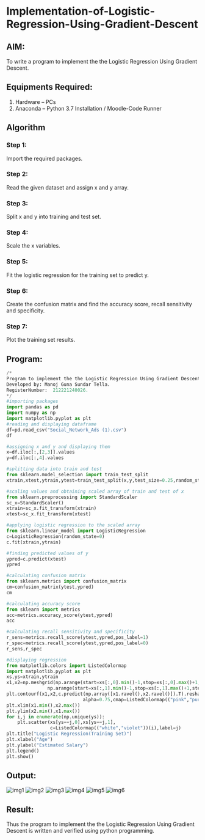 # Implementation-of-Logistic-Regression-Using-Gradient-Descent

## AIM:
To write a program to implement the the Logistic Regression Using Gradient Descent.

## Equipments Required:
1. Hardware – PCs
2. Anaconda – Python 3.7 Installation / Moodle-Code Runner

## Algorithm
### Step 1:
Import the required packages.

### Step 2:
Read the given dataset and assign x and y array.

### Step 3:
Split x and y into training and test set.

### Step 4:
Scale the x variables.

### Step 5:
Fit the logistic regression for the training set to predict y.

### Step 6:
Create the confusion matrix and find the accuracy score, recall sensitivity and specificity.

### Step 7:
Plot the training set results.

## Program:
```python
/*
Program to implement the the Logistic Regression Using Gradient Descent.
Developed by: Manoj Guna Sundar Tella.
RegisterNumber:  212221240026.
*/
#importing packages
import pandas as pd
import numpy as np
import matplotlib.pyplot as plt
#reading and displaying dataframe
df=pd.read_csv("Social_Network_Ads (1).csv")
df

#assigning x and y and displaying them
x=df.iloc[:,[2,3]].values
y=df.iloc[:,4].values 

#splitting data into train and test
from sklearn.model_selection import train_test_split
xtrain,xtest,ytrain,ytest=train_test_split(x,y,test_size=0.25,random_state=0)

#scaling values and obtaining scaled array of train and test of x
from sklearn.preprocessing import StandardScaler
sc_x=StandardScaler()
xtrain=sc_x.fit_transform(xtrain)
xtest=sc_x.fit_transform(xtest)

#applying logistic regression to the scaled array
from sklearn.linear_model import LogisticRegression
c=LogisticRegression(random_state=0)
c.fit(xtrain,ytrain)

#finding predicted values of y
ypred=c.predict(xtest)
ypred

#calculating confusion matrix
from sklearn.metrics import confusion_matrix
cm=confusion_matrix(ytest,ypred)
cm

#calculating accuracy score
from sklearn import metrics
acc=metrics.accuracy_score(ytest,ypred)
acc

#calculating recall sensitivity and specificity
r_sens=metrics.recall_score(ytest,ypred,pos_label=1)
r_spec=metrics.recall_score(ytest,ypred,pos_label=0)
r_sens,r_spec

#displaying regression 
from matplotlib.colors import ListedColormap
import matplotlib.pyplot as plt
xs,ys=xtrain,ytrain
x1,x2=np.meshgrid(np.arange(start=xs[:,0].min()-1,stop=xs[:,0].max()+1,step=0.01),
               np.arange(start=xs[:,1].min()-1,stop=xs[:,1].max()+1,step=0.01))
plt.contourf(x1,x2,c.predict(np.array([x1.ravel(),x2.ravel()]).T).reshape(x1.shape),
                            alpha=0.75,cmap=ListedColormap(("pink","purple")))
plt.xlim(x1.min(),x2.max())
plt.ylim(x2.min(),x1.max())
for i,j in enumerate(np.unique(ys)):
    plt.scatter(xs[ys==j,0],xs[ys==j,1],
                c=ListedColormap(("white","violet"))(i),label=j)
plt.title("Logistic Regression(Training Set)")
plt.xlabel("Age")
plt.ylabel("Estimated Salary")
plt.legend()
plt.show()
```

## Output:
![img1](https://user-images.githubusercontent.com/94883876/173859916-ce424505-7457-44f8-a3b9-4c0fa1ca2bee.jpg)
![img2](https://user-images.githubusercontent.com/94883876/173859942-27450cc9-6daa-4e72-ae9e-3ff1afada440.jpg)
![img3](https://user-images.githubusercontent.com/94883876/173859962-dd287c91-9043-410b-9048-82d5784507d1.jpg)
![img4](https://user-images.githubusercontent.com/94883876/173859992-e623ac87-e4fc-41c8-8d3f-7f341b737de0.jpg)
![img5](https://user-images.githubusercontent.com/94883876/173860012-cab7135d-f9c0-43fa-bfb1-53056663361d.jpg)
![img6](https://user-images.githubusercontent.com/94883876/173860029-c2772a26-debf-4326-8d17-56647c5e61a0.jpg)


## Result:
Thus the program to implement the the Logistic Regression Using Gradient Descent is written and verified using python programming.

